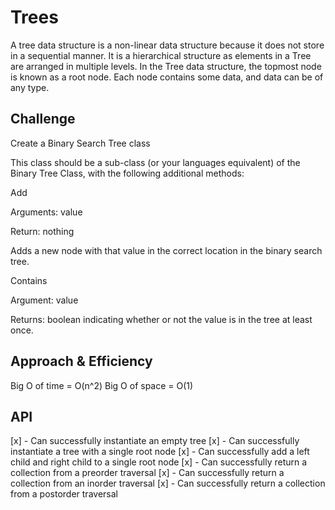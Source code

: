 # Trees
A tree data structure is a non-linear data structure because it does not store in a sequential manner. It is a hierarchical structure as elements in a Tree are arranged in multiple levels. In the Tree data structure, the topmost node is known as a root node. Each node contains some data, and data can be of any type.
## Challenge
Create a Binary Search Tree class

This class should be a sub-class (or your languages equivalent) of the Binary Tree Class, with the following additional methods:

Add

Arguments: value

Return: nothing

Adds a new node with that value in the correct location in the binary search tree.

Contains

Argument: value

Returns: boolean indicating whether or not the value is in the tree at least once.

## Approach & Efficiency
Big O of time = O(n^2)
Big O of space = O(1)
## API
[x] - Can successfully instantiate an empty tree
[x] - Can successfully instantiate a tree with a single root node
[x] - Can successfully add a left child and right child to a single root node
[x] - Can successfully return a collection from a preorder traversal
[x] - Can successfully return a collection from an inorder traversal
[x] - Can successfully return a collection from a postorder traversal